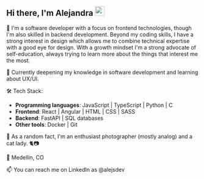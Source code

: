 ## Hi there, I'm Alejandra <img src="https://media.tenor.com/nebZyl8oN7IAAAAi/wave-hello.gif" style="width: 25px;">

🔭 I'm a software developer with a focus on frontend technologies, though I'm also skilled in backend development. Beyond my coding skills, I have a strong interest in design which allows me to combine technical expertise with a good eye for design. With a growth mindset I'm a strong advocate of self-education, always trying to learn more about the things that interest me the most. 

🌱 Currently deepening my knowledge in software development and learning about UX/UI.

🛠️ Tech Stack:
- **Programming languages**: JavaScript | TypeScript | Python | C
- **Frontend**: React | Angular | HTML | CSS | SASS
- **Backend**: FastAPI | SQL databases
- **Other tools**: Docker | Git

🎲 As a random fact, I'm an enthusiast photographer (mostly analog) and a cat lady. 🐈📷

📍 Medellín, CO

📫 You can reach me on LinkedIn as @alejsdev
